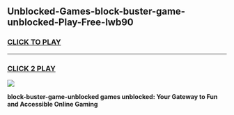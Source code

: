 
## Unblocked-Games-block-buster-game-unblocked-Play-Free-lwb90
<h3>
<a href="https://premium76.site?title=block-buster-game-unblocked&ref=22A">CLICK TO PLAY</a></h3>
<hr>

<h3>
<a href="https://premium76.site?title=block-buster-game-unblocked&ref=22A">CLICK 2 PLAY</a>
  
</h3>

<a href="https://premium76.site?title=block-buster-game-unblocked&ref=22A"><img src="https://clearcache.store/games.png"></a>


**block-buster-game-unblocked games unblocked: Your Gateway to Fun and Accessible Online Gaming**
